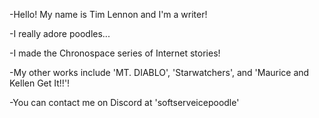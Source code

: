 -Hello! My name is Tim Lennon and I'm a writer!

-I really adore poodles...

-I made the Chronospace series of Internet stories!

-My other works include 'MT. DIABLO', 'Starwatchers', and 'Maurice and Kellen Get It!!'!

-You can contact me on Discord at 'softserveicepoodle'
<!---
Cinnapoodle/Cinnapoodle is a ✨ special ✨ repository because its `README.md` (this file) appears on your GitHub profile.
You can click the Preview link to take a look at your changes.
--->
